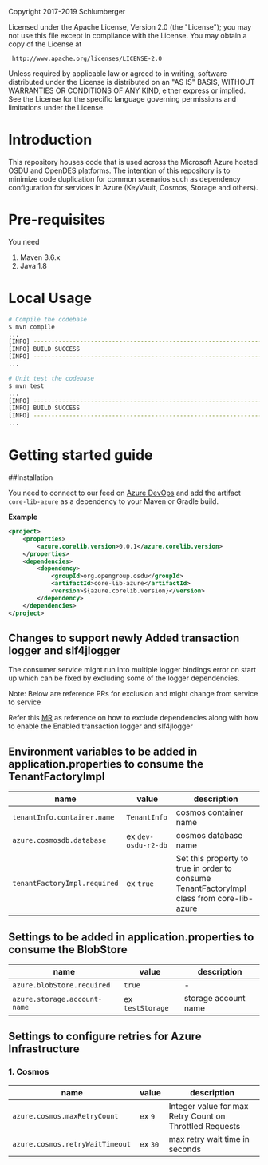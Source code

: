 Copyright 2017-2019 Schlumberger

Licensed under the Apache License, Version 2.0 (the "License");
you may not use this file except in compliance with the License.
You may obtain a copy of the License at

     http://www.apache.org/licenses/LICENSE-2.0

Unless required by applicable law or agreed to in writing, software
distributed under the License is distributed on an "AS IS" BASIS,
WITHOUT WARRANTIES OR CONDITIONS OF ANY KIND, either express or implied.
See the License for the specific language governing permissions and
limitations under the License.

# Introduction

This repository houses code that is used across the Microsoft Azure hosted OSDU and OpenDES platforms. The intention of this repository is to minimize code duplication for common scenarios such as dependency configuration for services in Azure (KeyVault, Cosmos, Storage and others).

# Pre-requisites

You need

1. Maven 3.6.x
2. Java 1.8

# Local Usage

```bash
# Compile the codebase
$ mvn compile
...
[INFO] ------------------------------------------------------------------------
[INFO] BUILD SUCCESS
[INFO] ------------------------------------------------------------------------
...

# Unit test the codebase
$ mvn test
...
[INFO] ------------------------------------------------------------------------
[INFO] BUILD SUCCESS
[INFO] ------------------------------------------------------------------------
...
```

# Getting started guide

##Installation

You need to connect to our feed on [Azure DevOps](https://slb-swt.visualstudio.com/data-at-rest/ProdOps%20-%20Production%20Engineer/_packaging?feed=slb-dps&_a=feed) and add the artifact `core-lib-azure` as a dependency to your Maven or Gradle build.

**Example**

```xml
<project>
    <properties>
        <azure.corelib.version>0.0.1</azure.corelib.version>
    </properties>
    <dependencies>
        <dependency>
            <groupId>org.opengroup.osdu</groupId>
            <artifactId>core-lib-azure</artifactId>
            <version>${azure.corelib.version}</version>
        </dependency>
    </dependencies>
</project>
```

## Changes to support newly Added transaction logger and slf4jlogger
The consumer service might run into multiple logger bindings error on start up
which can be fixed by excluding some of the logger dependencies.

Note: Below are reference PRs for exclusion and might change from service to service

Refer this [MR](https://community.opengroup.org/osdu/platform/security-and-compliance/entitlements-azure/-/merge_requests/13) as reference on how to exclude dependencies along with how to enable the
Enabled transaction logger and slf4jlogger

## Environment variables to be added in application.properties to consume the TenantFactoryImpl
| name | value | description |
| ---  | ---   | ---         |
| `tenantInfo.container.name` | `TenantInfo` | cosmos container name |
| `azure.cosmosdb.database` | ex `dev-osdu-r2-db` | cosmos database name |
| `tenantFactoryImpl.required` | ex `true` | Set this property to true in order to consume TenantFactoryImpl class from core-lib-azure |

## Settings to be added in application.properties to consume the BlobStore
| name | value | description |
| ---  | ---   | ---         |
| `azure.blobStore.required` | `true` | - |
| `azure.storage.account-name` | ex `testStorage` | storage account name |

## Settings to configure retries for Azure Infrastructure
### 1. Cosmos
| name | value | description |
| ---  | ---   | ---         |
| `azure.cosmos.maxRetryCount ` | ex `9` | Integer value for max Retry Count on Throttled Requests |
| `azure.cosmos.retryWaitTimeout ` | ex `30` | max retry wait time in seconds |
